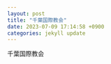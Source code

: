 ```yaml
---
layout: post
title: "千葉国際教会"
date: 2023-07-09 17:14:58 +0900
categories: jekyll update
---
```


千葉国際教会

[jekyll-docs]: https://jekyllrb.com/docs/home
[jekyll-gh]: https://github.com/jekyll/jekyll
[jekyll-talk]: https://talk.jekyllrb.com/
